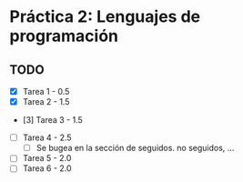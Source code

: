 # Práctica 2: Lenguajes de programación

## TODO

- [x] Tarea 1 - 0.5
- [x] Tarea 2 - 1.5
- [3] Tarea 3 - 1.5
- [ ] Tarea 4 - 2.5
  - [ ] Se bugea en la sección de seguidos. no seguidos, ...
- [ ] Tarea 5 - 2.0
- [ ] Tarea 6 - 2.0
